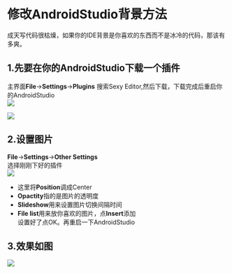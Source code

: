 # 修改AndroidStudio背景方法   
成天写代码很枯燥，如果你的IDE背景是你喜欢的东西而不是冰冷的代码，那该有多爽。   
## 1.先要在你的AndroidStudio下载一个插件  
主界面**File**->**Settings**->**Plugins**
搜索Sexy Editor,然后下载，下载完成后重启你的AndroidStudio  
![](http://i1.piimg.com/567571/7eaffebb252bc664.png)

  ![](http://p1.bqimg.com/567571/95a1ca2a73bc5153.png)  
## 2.设置图片  
**File**->**Settings**->**Other Settings**  
选择刚刚下好的插件   
![](http://p1.bqimg.com/567571/78c2c53c3f6d611c.png)  
* 这里将**Position**调成Center
* **Opactity**指的是图片的透明度  
* **Slideshow**用来设置图片切换间隔时间  
* **File list**用来放你喜欢的图片，点**Insert**添加   
设置好了点OK。再重启一下AndroidStudio


## 3.效果如图  
![](http://i1.piimg.com/567571/5073580d3bbc8ffc.png)
